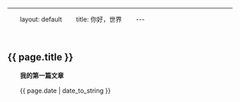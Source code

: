 ---
　　layout: default
　　title: 你好，世界
　　---

　　<h2>{{ page.title }}</h2>

　　<strong>我的第一篇文章</strong>

　　{{ page.date | date_to_string }}

